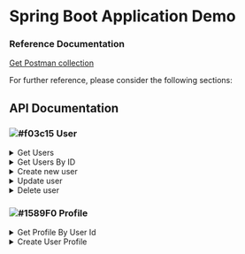 # Spring Boot Application Demo

### Reference Documentation

<a href="https://github.com/Nehal-Bhautoo/Spring-Boot-Demo/tree/master/postman%20collection">Get Postman collection</a>

For further reference, please consider the following sections:

## API Documentation
### ![#f03c15](https://via.placeholder.com/15/f03c15/000000?text=+) User
<details>
<summary>Get Users</summary>

| Method | API                        |
|--------|----------------------------|
| GET    | localhost:8080/api/v1/user |

#### Response
 ```                                                   
    [
        {
            "uuid": "4e4b9a32-f450-4987-b5c9-9c25e9deff0f",
            "firstName": "Nehal",
            "lastName": "Bhautoo",
            "password": "2OBbmWY8DRP1r3rWxRT+z84ocX+30S7x",
            "id": 1
        },
        {
            "uuid": "98e1a353-ca95-4275-9c67-75b8bb233587",
            "firstName": "Chandler",
            "lastName": "Bing",
            "password": "Qq6VHscANNkY6Kv9vu3PAQ==",
            "id": 4
        },
        {
            "uuid": "eb0ec31c-7f59-4a4a-8c44-7cc1a55fddee",
            "firstName": "firstName",
            "lastName": "lastName",
            "password": "+emdiEKUw1cdELiuB1PmyyEj3jRKaC1e",
            "id": 5
        },
        {
            "uuid": "d8d254d7-7299-4d7b-917c-689703957e31",
            "firstName": "new",
            "lastName": "user",
            "password": "a+4utOm8b9toFykuACiW/f6+6O2w5X/r",
            "id": 6
        },
        {
            "uuid": "3b624ac5-6612-43f6-8e58-29fde3f8046e",
            "firstName": "test",
            "lastName": "test",
            "password": "7fS7OCPzDhQWdYvxF5gojw==",
            "id": 7
        }
    ]
```    
</details>

<details>

<summary>Get Users By ID</summary>

| Method | API                             |
|--------|---------------------------------|
| GET    | localhost:8080/api/v1/user/{id} |

``` 
Parameter  - {id}
```
#### Response
```
 {
    "uuid": "4e4b9a32-f450-4987-b5c9-9c25e9deff0f",
    "firstName": "Nehal",
    "lastName": "Bhautoo",
    "password": "2OBbmWY8DRP1r3rWxRT+z84ocX+30S7x",
    "id": 1
}
```
</details>

<details>

<summary>Create new user</summary>

| Method | API                        |
|--------|----------------------------|
| POST   | localhost:8080/api/v1/user |

``` 
Body - JSON
    {
        "firstName": "firstName",
        "lastName": "lastName",
        "password": "password"
    }
```

The password will be encrypted before saving in database.
Method used: Jasypt (Java Simplified Encryption)

#### Response
```
Status: 200 OK
```
</details>

<details>

<summary>Update user</summary>

| Method | API                        |
|--------|----------------------------|
| POST   | localhost:8080/api/v1/user |

``` 
Body - JSON
    {
        "firstName": "firstName",
        "lastName": "lastName",
        "password": "password"
    }

```
#### Response
```
Status: 200 OK
```
</details>

<details>

<summary>Delete user</summary>

| Method | API                             |
|--------|---------------------------------|
| POST   | localhost:8080/api/v1/user/{id} |

#### Response
```
Status: 200 OK
```
</details>

### ![#1589F0](https://via.placeholder.com/15/1589F0/000000?text=+) Profile
<details>
<summary>Get Profile By User Id</summary>
</details>

<details>
<summary>Create User Profile</summary>
</details>